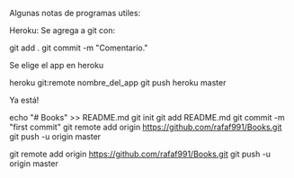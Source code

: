 Algunas notas de programas utiles:


Heroku:
Se agrega a git con:

git add .
git commit -m "Comentario."

Se elige el app en heroku

heroku git:remote nombre_del_app
git push heroku master

Ya está!


echo "# Books" >> README.md
git init
git add README.md
git commit -m "first commit"
git remote add origin https://github.com/rafaf991/Books.git
git push -u origin master

git remote add origin https://github.com/rafaf991/Books.git
git push -u origin master
